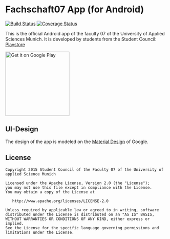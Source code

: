 # Fachschaft07 App (for Android)

[![Build Status](https://travis-ci.org/Fachschaft07/fs-app.svg)](https://travis-ci.org/Fachschaft07/fs-app)
[![Coverage Status](https://coveralls.io/repos/Fachschaft07/fs-app/badge.svg?branch=master&service=github)](https://coveralls.io/github/Fachschaft07/fs-app?branch=master)

This is the official Android app of the faculty 07 of the University of Applied Sciences Munich. It is developed by students from the Student Council: [Playstore](https://play.google.com/store/apps/details?id=com.fk07)

[<img alt="Get it on Google Play" src="https://play.google.com/intl/en_us/badges/images/apps/en-play-badge.png" width="200px" />](https://play.google.com/store/apps/details?id=com.fk07&utm_source=global_co&utm_medium=prtnr&utm_content=Mar2515&utm_campaign=PartBadge&pcampaignid=MKT-AC-global-none-all-co-pr-py-PartBadges-Oct1515-1)

## UI-Design
The design of the app is modeled on the [Material Design](https://www.google.com/design/spec/material-design/introduction.html) of Google.

## License

    Copyright 2015 Student Council of the Faculty 07 of the University of applied Science Munich

    Licensed under the Apache License, Version 2.0 (the "License");
    you may not use this file except in compliance with the License.
    You may obtain a copy of the License at

       http://www.apache.org/licenses/LICENSE-2.0

    Unless required by applicable law or agreed to in writing, software
    distributed under the License is distributed on an "AS IS" BASIS,
    WITHOUT WARRANTIES OR CONDITIONS OF ANY KIND, either express or implied.
    See the License for the specific language governing permissions and
    limitations under the License.
